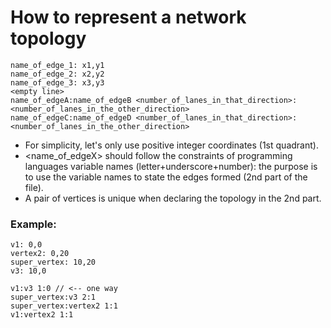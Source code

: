 # How to represent a network topology

```
name_of_edge_1: x1,y1
name_of_edge_2: x2,y2
name_of_edge_3: x3,y3
<empty line>
name_of_edgeA:name_of_edgeB <number_of_lanes_in_that_direction>:<number_of_lanes_in_the_other_direction>
name_of_edgeC:name_of_edgeD <number_of_lanes_in_that_direction>:<number_of_lanes_in_the_other_direction>
```

* For simplicity, let's only use positive integer coordinates (1st quadrant).
* <name_of_edgeX> should follow the constraints of programming languages variable names (letter+underscore+number): the purpose is to use the variable names to state the edges formed (2nd part of the file).
* A pair of vertices is unique when declaring the topology in the 2nd part. 

### Example:

```
v1: 0,0
vertex2: 0,20
super_vertex: 10,20
v3: 10,0

v1:v3 1:0 // <-- one way
super_vertex:v3 2:1
super_vertex:vertex2 1:1
v1:vertex2 1:1
```
